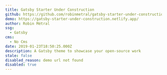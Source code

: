 ```yaml
---
title: Gatsby Starter Under Construction
github: https://github.com/robinmetral/gatsby-starter-under-construction
demo: https://gatsby-starter-under-construction.netlify.app/
author: Robin Métral
ssg:
  - Gatsby
cms:
  - No Cms
date: 2019-01-23T18:50:25.000Z
description: A Gatsby theme to showcase your open-source work
stale: false
disabled_reason: demo url not found
disabled: true
---
```

